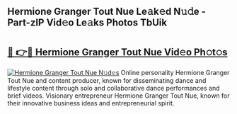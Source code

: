 ## Hermione Granger Tout Nue Le𝚊k𝚎d N𝚞𝚍e - Part-zIP Vid𝚎o Le𝚊ks Photos TbUik

# <h2><a href="http://fb5f6d.evod.top/?m=Hermione+Granger+Tout+Nue">🔗 👉🔴 Hermione Granger Tout Nue Vid𝚎o Ph𝚘t𝚘s</a></h2>

[![Hermione Granger Tout Nue N𝚞d𝚎s](https://i.imgur.com/8V9OHl7.gif)](http://fb5f6d.evod.top/?m=Hermione+Granger+Tout+Nue)
Online personality Hermione Granger Tout Nue and content producer, known for disseminating dance and lifestyle content through solo and collaborative dance performances and brief videos. Visionary entrepreneur Hermione Granger Tout Nue, known for their innovative business ideas and entrepreneurial spirit. 
